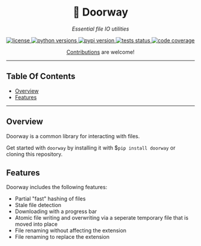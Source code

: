 
<p align="center">
    <h1 align="center">🚪 Doorway</h1>
    <p align="center">
        <i>Essential file IO utilities</i>
    </p>
</p>

<p align="center">
    <a href="https://choosealicense.com/licenses/mit/" target="_blank">
        <img alt="license" src="https://img.shields.io/github/license/nmichlo/doorway?style=flat-square&color=lightgrey"/>
    </a>
    <a href="https://pypi.org/project/doorway" target="_blank">
        <img alt="python versions" src="https://img.shields.io/pypi/pyversions/doorway?style=flat-square"/>
    </a>
    <a href="https://pypi.org/project/doorway" target="_blank">
        <img alt="pypi version" src="https://img.shields.io/pypi/v/doorway?style=flat-square&color=blue"/>
    </a>
    <a href="https://github.com/nmichlo/doorway/actions?query=workflow%3Atest">
        <img alt="tests status" src="https://img.shields.io/github/workflow/status/nmichlo/doorway/test?label=tests&style=flat-square"/>
    </a>
    <a href="https://codecov.io/gh/nmichlo/doorway/">
        <img alt="code coverage" src="https://img.shields.io/codecov/c/gh/nmichlo/doorway?token=86IZK3J038&style=flat-square"/>
    </a>
</p>

<p align="center">
    <p align="center">
        <a href="https://github.com/nmichlo/doorway/issues/new/choose">Contributions</a> are welcome!
    </p>
</p>

----------------------

## Table Of Contents

- [Overview](#overview)
- [Features](#features)

----------------------

## Overview

Doorway is a common library for interacting with files.

Get started with `doorway` by installing it with $`pip install doorway` or cloning this repository.

## Features

Doorway includes the following features:
- Partial "fast" hashing of files
- Stale file detection
- Downloading with a progress bar
- Atomic file writing and overwriting via a seperate temporary file that is moved into place
- File renaming without affecting the extension
- File renaming to replace the extension
